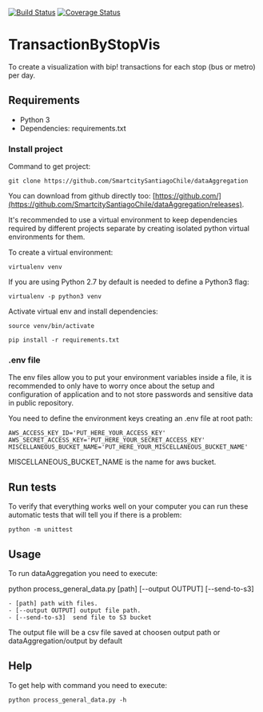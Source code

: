 [![Build Status](https://travis-ci.com/SmartcitySantiagoChile/TransactionByStopVis.svg?branch=master)](https://travis-ci.com/SmartcitySantiagoChile/TransactionByStopVis)
[![Coverage Status](https://coveralls.io/repos/github/SmartcitySantiagoChile/TransactionByStopVis/badge.svg)](https://coveralls.io/github/SmartcitySantiagoChile/TransactionByStopVis)

# TransactionByStopVis

To create a visualization with bip! transactions for each stop (bus or metro) per day.

## Requirements

- Python 3
- Dependencies: requirements.txt

### Install  project


Command to get project:

```
git clone https://github.com/SmartcitySantiagoChile/dataAggregation
```

You can download from github directly too: [https://github.com/](https://github.com/SmartcitySantiagoChile/dataAggregation/releases).

It's recommended to use a virtual environment to keep dependencies required by different projects separate by creating isolated python virtual environments for them.

To create a virtual environment:

```
virtualenv venv
```
If you are using Python 2.7 by default is needed to define a Python3 flag:

```
virtualenv -p python3 venv
```

Activate virtual env and install dependencies:
```
source venv/bin/activate
 
pip install -r requirements.txt
```


### .env file
The env files allow you to put your environment variables inside a file,
 it is recommended to only have to worry once about the setup and configuration of application
 and to not store passwords and sensitive data in public repository.
 
You need to define the environment keys creating an .env file at root path:
```
AWS_ACCESS_KEY_ID='PUT_HERE_YOUR_ACCESS_KEY'
AWS_SECRET_ACCESS_KEY='PUT_HERE_YOUR_SECRET_ACCESS_KEY'
MISCELLANEOUS_BUCKET_NAME='PUT_HERE_YOUR_MISCELLANEOUS_BUCKET_NAME'
```

MISCELLANEOUS_BUCKET_NAME is the name for aws bucket.

## Run tests
To verify that everything works well on your computer you can run these automatic tests that will tell you if there is a problem:

```
python -m unittest
```

## Usage    

To run dataAggregation you need to execute:


python process_general_data.py [path] [--output OUTPUT] [--send-to-s3]

```
- [path] path with files.
- [--output OUTPUT] output file path.
- [--send-to-s3]  send file to S3 bucket
```



The output file will be a csv file saved at choosen output path or dataAggregation/output by default
## Help

To get help with command you need to execute:

```
python process_general_data.py -h 
```
